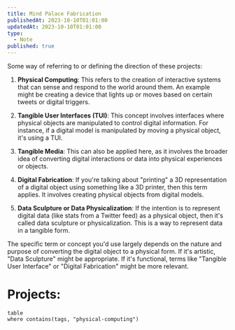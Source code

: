 ```yaml
---
title: Mind Palace Fabrication
publishedAt: 2023-10-10T01:01:00
updatedAt: 2023-10-10T01:01:00
type:
  - Note
published: true
---
```

Some way of referring to or defining the direction of these projects:

1. **Physical Computing**: This refers to the creation of interactive systems that can sense and respond to the world around them. An example might be creating a device that lights up or moves based on certain tweets or digital triggers.

2. **Tangible User Interfaces (TUI)**: This concept involves interfaces where physical objects are manipulated to control digital information. For instance, if a digital model is manipulated by moving a physical object, it's using a TUI.

3. **Tangible Media**: This can also be applied here, as it involves the broader idea of converting digital interactions or data into physical experiences or objects.

4. **Digital Fabrication**: If you're talking about "printing" a 3D representation of a digital object using something like a 3D printer, then this term applies. It involves creating physical objects from digital models.

5. **Data Sculpture or Data Physicalization**: If the intention is to represent digital data (like stats from a Twitter feed) as a physical object, then it's called data sculpture or physicalization. This is a way to represent data in a tangible form.

The specific term or concept you'd use largely depends on the nature and purpose of converting the digital object to a physical form. If it's artistic, "Data Sculpture" might be appropriate. If it's functional, terms like "Tangible User Interface" or "Digital Fabrication" might be more relevant.

# Projects:

```dataview
table
where contains(tags, "physical-computing")
```